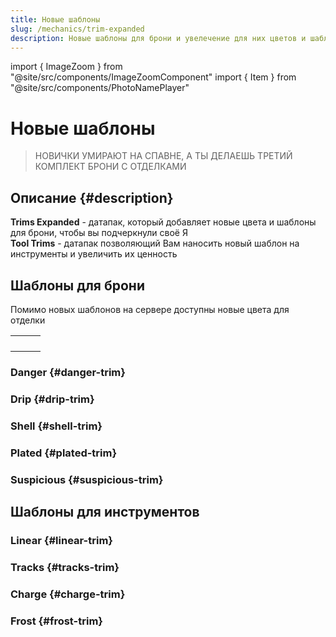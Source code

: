 ```yaml
---
title: Новые шаблоны
slug: /mechanics/trim-expanded
description: Новые шаблоны для брони и увелечение для них цветов и шаблоны для инструментов
---
```


import { ImageZoom } from "@site/src/components/ImageZoomComponent"
import { Item } from "@site/src/components/PhotoNamePlayer"

# Новые шаблоны

<ImageZoom
  src="/img/mechanics/trim-expanded/trim-expanded-banner.webp"
  alt="Trim expanded баннер"
/>

> НОВИЧКИ УМИРАЮТ НА СПАВНЕ, А ТЫ ДЕЛАЕШЬ ТРЕТИЙ КОМПЛЕКТ БРОНИ С ОТДЕЛКАМИ

## Описание {#description}

**Trims Expanded** - датапак, который добавляет новые цвета и шаблоны для брони, чтобы вы подчеркнули своё Я  
**Tool Trims** - датапак позволяющий Вам наносить новый шаблон на инструменты и увеличить их ценность  

## Шаблоны для брони

Помимо новых шаблонов на сервере доступны новые цвета для отделки


<table>
  <tbody>
    <tr>
      <td><Item.lg item="coal" name="Уголь"/></td>
      <td><Item.lg item="ender_pearl" name="Эндер-жемчуг"/></td>
      <td><Item.lg item="fire_charge" name="Огненный заряд"/></td>
    </tr>
    <tr>
      <td><Item.lg item="glowstone_dust" name="Светокаменная пыль"/></td>
      <td><Item.lg item="leather" name="Кожа"/></td>
      <td><Item.lg item="nether_brick" name="Незерский кирпич"/></td>
    </tr>
    <tr>
      <td><Item.lg item="prismarine_shard" name="Осколок призмарина"/></td>
      <td><Item.lg item="rabbit_hide" name="Кроличья шкурка"/></td>
      <td><Item.lg item="slime_ball" name="Сгусток слизи"/></td>
    </tr>
    <tr>
      <td><Item.lg item="dragon_breath" name="Драконье дыхание"/></td>
      <td><Item.lg item="echo_shard" name="Осколок эха"/></td>
      <td><Item.lg item="enchanted_golden_apple" name="Зачарованное золотое яблоко" extension=".gif"/></td>
    </tr>
  </tbody>
</table>


### Danger {#danger-trim}

<ImageZoom
  src="/img/mechanics/trim-expanded/danger_armor_trim_smithing_template_craft.png"
  alt="Рецепт создание шаблона Danger"
/>

### Drip {#drip-trim}



### Shell {#shell-trim}



### Plated {#plated-trim}



### Suspicious {#suspicious-trim}



## Шаблоны для инструментов



### Linear {#linear-trim}



### Tracks {#tracks-trim}



### Charge {#charge-trim}



### Frost {#frost-trim}

